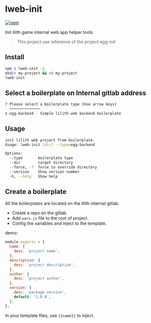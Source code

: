 lweb-init
=======

[![npm](https://img.shields.io/npm/v/lweb-init.svg?style=flat-square)](https://npmjs.org/package/lweb-init)

Init lilith game internal web app helper tools

> This project use reference of the project egg-init

## Install

```bash
npm i lweb-init -g
mkdir my-project && cd my-project
lweb-init
```

## Select a boilerplate on Internal gitlab address

```bash
? Please select a boilerplate type (Use arrow keys)
  ──────────────
❯ egg-backend - Simple lilith web backend boilerplate
```

## Usage

```bash
init lilith web project from boilerplate.
Usage: lweb-init [dir] --type=egg-backend

Options:
  --type       boilerplate type                                         [string]
  --dir        target directory                                         [string]
  --force, -f  force to override directory                             [boolean]
  --version    Show version number                                     [boolean]
  -h, --help   Show help                                               [boolean]
```

## Create a boilerplate

All the boilerplates are located on the lilith internal gitlab.

- Create a repo on the gitlab.
- Add `vars.js` file to the root of project.
- Config the variables and inject to the template.

demo:

```javascript
module.exports = {
  name: {
    desc: 'project name',
  },
  description: {
    desc: 'project description',
  },
  author: {
    desc: 'project author',
  },
  version: {
    desc: 'package version',
    default: '1.0.0',
  },
};
```

In your template files, use `{{name}}` to inject.